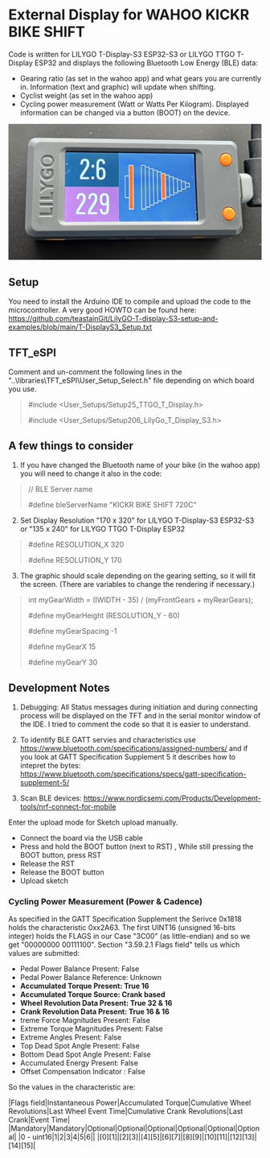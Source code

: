 # External Display for WAHOO KICKR BIKE SHIFT
Code is written for LILYGO T-Display-S3 ESP32-S3 or LILYGO TTGO T-Display ESP32 and displays the following Bluetooth Low Energy (BLE) data:

- Gearing ratio (as set in the wahoo app) and what gears you are currently in. Information (text and graphic) will update when shifting.
- Cyclist weight (as set in the wahoo app)
- Cycling power measurement (Watt or Watts Per Kilogram). Displayed information can be changed via a button (BOOT) on the device.

![alt text](wahoo-kickr-bike-shift-display.jpeg)

## Setup
You need to install the Arduino IDE to compile and upload the code to the microcontroller. A very good HOWTO can be found here:
https://github.com/teastainGit/LilyGO-T-display-S3-setup-and-examples/blob/main/T-DisplayS3_Setup.txt

## TFT_eSPI
Comment and un-comment the following lines in the "..\libraries\TFT_eSPI\User_Setup_Select.h" file depending on which board you use.

> #include <User_Setups/Setup25_TTGO_T_Display.h>
>
> #include <User_Setups/Setup206_LilyGo_T_Display_S3.h>

## A few things to consider

1. If you have changed the Bluetooth name of your bike (in the wahoo app) you will need to change it also in the code:

> // BLE Server name
> 
> #define bleServerName "KICKR BIKE SHIFT 720C"

2. Set Display Resolution "170 x 320" for LILYGO T-Display-S3 ESP32-S3 or "135 x 240" for LILYGO TTGO T-Display ESP32
   
> #define RESOLUTION_X 320
> 
> #define RESOLUTION_Y 170

3. The graphic should scale depending on the gearing setting, so it will fit the screen. (There are variables to change the rendering if necessary.)

> int myGearWidth = (IWIDTH - 35) / (myFrontGears + myRearGears);
> 
> #define myGearHeight (RESOLUTION_Y - 60)
> 
> #define myGearSpacing -1
> 
> #define myGearX 15
> 
> #define myGearY 30

## Development Notes

1. Debugging: All Status messages during initiation and during connecting process will be displayed on the TFT and in the serial monitor window of the IDE. I tried to comment the code so that it is easier to understand.

2. To identify BLE GATT servies and characteristics use https://www.bluetooth.com/specifications/assigned-numbers/ and if you look at GATT Specification Supplement 5 it describes how to intepret the bytes: https://www.bluetooth.com/specifications/specs/gatt-specification-supplement-5/
   
3. Scan BLE devices: https://www.nordicsemi.com/Products/Development-tools/nrf-connect-for-mobile

Enter the upload mode for Sketch upload manually.
- Connect the board via the USB cable
- Press and hold the BOOT button (next to RST) , While still pressing the BOOT button, press RST
- Release the RST
- Release the BOOT button
- Upload sketch

### Cycling Power Measurement (Power & Cadence)
As specified in the GATT Specification Supplement the Serivce 0x1818 holds the characteristic 0xx2A63.
The first UINT16 (unsigned 16-bits integer) holds the FLAGS in our Case "3C00" (as little-endian) and so we get "00000000 00111100".
Section "3.59.2.1 Flags field" tells us which values are submitted:
- Pedal Power Balance Present: False
- Pedal Power Balance Reference: Unknown
- __Accumulated Torque Present: True 16__
- __Accumulated Torque Source: Crank based__
- __Wheel Revolution Data Present: True 32 & 16__
- __Crank Revolution Data Present: True 16 & 16__
- treme Force Magnitudes Present: False
- Extreme Torque Magnitudes Present: False
- Extreme Angles Present: False
- Top Dead Spot Angle Present: False
- Bottom Dead Spot Angle Present: False
- Accumulated Energy Present: False
- Offset Compensation Indicator : False

So the values in the characteristic are:

|Flags field|Instantaneous Power|Accumulated Torque|Cumulative Wheel Revolutions|Last Wheel Event Time|Cumulative Crank Revolutions|Last Crank|Event Time|
|Mandatory|Mandatory|Optional|Optional|Optional|Optional|Optional|Optional|
|0 - uint16|1|2|3|4|5|6||
|[0][1]|[2][3]|[4][5]|[6][7]|[8][9]|[10][11]|[12][13]|[14][15]|

